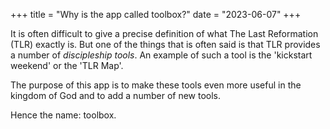+++
title = "Why is the app called toolbox?"
date = "2023-06-07"
+++

It is often difficult to give a precise definition of what The Last Reformation (TLR) exactly is. But one of the things that is often said is that TLR provides a number of *discipleship tools*. An example of such a tool is the 'kickstart weekend' or the 'TLR Map'.

The purpose of this app is to make these tools even more useful in the kingdom of God and to add a number of new tools.

Hence the name: toolbox.

